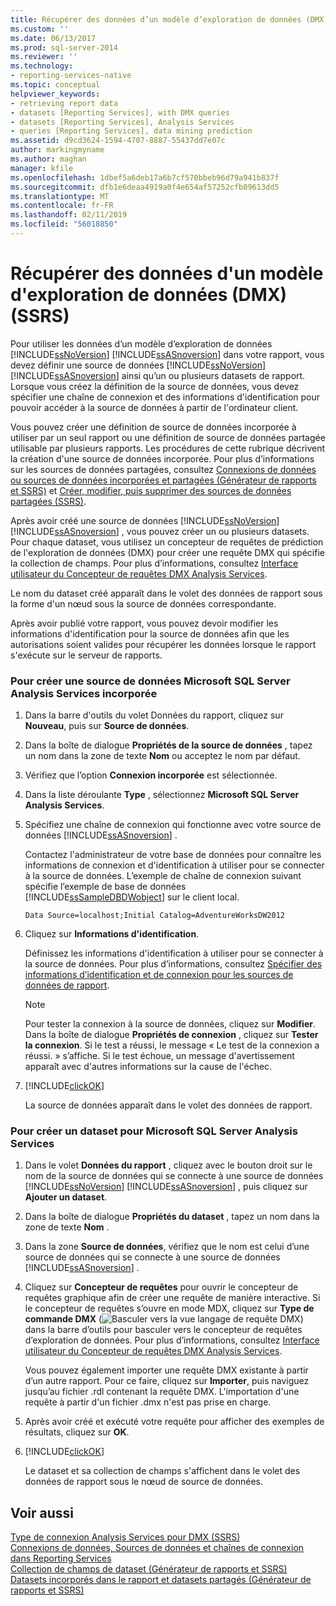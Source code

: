 ```yaml
---
title: Récupérer des données d’un modèle d’exploration de données (DMX) (SSRS) | Microsoft Docs
ms.custom: ''
ms.date: 06/13/2017
ms.prod: sql-server-2014
ms.reviewer: ''
ms.technology:
- reporting-services-native
ms.topic: conceptual
helpviewer_keywords:
- retrieving report data
- datasets [Reporting Services], with DMX queries
- datasets [Reporting Services], Analysis Services
- queries [Reporting Services], data mining prediction
ms.assetid: d9cd3624-1594-4707-8887-55437dd7e07c
author: markingmyname
ms.author: maghan
manager: kfile
ms.openlocfilehash: 1dbef5a6deb17a6b7cf570bbeb96d79a941b837f
ms.sourcegitcommit: dfb1e6deaa4919a0f4e654af57252cfb09613dd5
ms.translationtype: MT
ms.contentlocale: fr-FR
ms.lasthandoff: 02/11/2019
ms.locfileid: "56018850"
---
```

# <a name="retrieve-data-from-a-data-mining-model-dmx-ssrs"></a>Récupérer des données d'un modèle d'exploration de données (DMX) (SSRS)
  Pour utiliser les données d’un modèle d’exploration de données [!INCLUDE[ssNoVersion](../../../includes/ssnoversion-md.md)] [!INCLUDE[ssASnoversion](../../../includes/ssasnoversion-md.md)] dans votre rapport, vous devez définir une source de données [!INCLUDE[ssNoVersion](../../../includes/ssnoversion-md.md)] [!INCLUDE[ssASnoversion](../../../includes/ssasnoversion-md.md)] ainsi qu’un ou plusieurs datasets de rapport. Lorsque vous créez la définition de la source de données, vous devez spécifier une chaîne de connexion et des informations d'identification pour pouvoir accéder à la source de données à partir de l'ordinateur client.  
  
 Vous pouvez créer une définition de source de données incorporée à utiliser par un seul rapport ou une définition de source de données partagée utilisable par plusieurs rapports. Les procédures de cette rubrique décrivent la création d'une source de données incorporée. Pour plus d’informations sur les sources de données partagées, consultez [Connexions de données ou sources de données incorporées et partagées &#40;Générateur de rapports et SSRS&#41;](../embedded-and-shared-data-connections-or-data-sources-report-builder-and-ssrs.md) et [Créer, modifier, puis supprimer des sources de données partagées &#40;SSRS&#41;](create-modify-and-delete-shared-data-sources-ssrs.md).  
  
 Après avoir créé une source de données [!INCLUDE[ssNoVersion](../../../includes/ssnoversion-md.md)] [!INCLUDE[ssASnoversion](../../../includes/ssasnoversion-md.md)] , vous pouvez créer un ou plusieurs datasets. Pour chaque dataset, vous utilisez un concepteur de requêtes de prédiction de l'exploration de données (DMX) pour créer une requête DMX qui spécifie la collection de champs. Pour plus d’informations, consultez [Interface utilisateur du Concepteur de requêtes DMX Analysis Services](analysis-services-dmx-query-designer-user-interface.md).  
  
 Le nom du dataset créé apparaît dans le volet des données de rapport sous la forme d'un nœud sous la source de données correspondante.  
  
 Après avoir publié votre rapport, vous pouvez devoir modifier les informations d'identification pour la source de données afin que les autorisations soient valides pour récupérer les données lorsque le rapport s'exécute sur le serveur de rapports.  
  
### <a name="to-create-an-embedded-microsoft-sql-server-analysis-services-data-source"></a>Pour créer une source de données Microsoft SQL Server Analysis Services incorporée  
  
1.  Dans la barre d'outils du volet Données du rapport, cliquez sur **Nouveau**, puis sur **Source de données**.  
  
2.  Dans la boîte de dialogue **Propriétés de la source de données** , tapez un nom dans la zone de texte **Nom** ou acceptez le nom par défaut.  
  
3.  Vérifiez que l’option **Connexion incorporée** est sélectionnée.  
  
4.  Dans la liste déroulante **Type** , sélectionnez **Microsoft SQL Server Analysis Services**.  
  
5.  Spécifiez une chaîne de connexion qui fonctionne avec votre source de données [!INCLUDE[ssASnoversion](../../../includes/ssasnoversion-md.md)] .  
  
     Contactez l'administrateur de votre base de données pour connaître les informations de connexion et d'identification à utiliser pour se connecter à la source de données. L’exemple de chaîne de connexion suivant spécifie l’exemple de base de données [!INCLUDE[ssSampleDBDWobject](../../includes/sssampledbdwobject-md.md)] sur le client local.  
  
    ```  
    Data Source=localhost;Initial Catalog=AdventureWorksDW2012  
    ```  
  
6.  Cliquez sur **Informations d'identification**.  
  
     Définissez les informations d'identification à utiliser pour se connecter à la source de données. Pour plus d’informations, consultez [Spécifier des informations d’identification et de connexion pour les sources de données de rapport](../../integration-services/connection-manager/data-sources.md).  
  
    > [!NOTE]  
    >  Pour tester la connexion à la source de données, cliquez sur **Modifier**. Dans la boîte de dialogue **Propriétés de connexion** , cliquez sur **Tester la connexion**. Si le test a réussi, le message « Le test de la connexion a réussi. » s’affiche. Si le test échoue, un message d'avertissement apparaît avec d'autres informations sur la cause de l'échec.  
  
7.  [!INCLUDE[clickOK](../../../includes/clickok-md.md)]  
  
     La source de données apparaît dans le volet des données de rapport.  
  
### <a name="to-create-a-dataset-for-a-microsoft-sql-server-analysis-services"></a>Pour créer un dataset pour Microsoft SQL Server Analysis Services  
  
1.  Dans le volet **Données du rapport** , cliquez avec le bouton droit sur le nom de la source de données qui se connecte à une source de données [!INCLUDE[ssNoVersion](../../../includes/ssnoversion-md.md)] [!INCLUDE[ssASnoversion](../../../includes/ssasnoversion-md.md)] , puis cliquez sur **Ajouter un dataset**.  
  
2.  Dans la boîte de dialogue **Propriétés du dataset** , tapez un nom dans la zone de texte **Nom** .  
  
3.  Dans la zone **Source de données**, vérifiez que le nom est celui d’une source de données qui se connecte à une source de données [!INCLUDE[ssASnoversion](../../../includes/ssasnoversion-md.md)] .  
  
4.  Cliquez sur **Concepteur de requêtes** pour ouvrir le concepteur de requêtes graphique afin de créer une requête de manière interactive. Si le concepteur de requêtes s’ouvre en mode MDX, cliquez sur **Type de commande DMX** (![Basculer vers la vue langage de requête DMX](../media/rsqdicon-commandtypedmx.gif "Basculer vers la vue langage de requête DMX")) dans la barre d’outils pour basculer vers le concepteur de requêtes d’exploration de données. Pour plus d’informations, consultez [Interface utilisateur du Concepteur de requêtes DMX Analysis Services](analysis-services-dmx-query-designer-user-interface.md).  
  
     Vous pouvez également importer une requête DMX existante à partir d’un autre rapport. Pour ce faire, cliquez sur **Importer**, puis naviguez jusqu’au fichier .rdl contenant la requête DMX. L'importation d'une requête à partir d'un fichier .dmx n'est pas prise en charge.  
  
5.  Après avoir créé et exécuté votre requête pour afficher des exemples de résultats, cliquez sur **OK**.  
  
6.  [!INCLUDE[clickOK](../../../includes/clickok-md.md)]  
  
     Le dataset et sa collection de champs s'affichent dans le volet des données de rapport sous le nœud de source de données.  
  
## <a name="see-also"></a>Voir aussi  
 [Type de connexion Analysis Services pour DMX &#40;SSRS&#41;](analysis-services-connection-type-for-dmx-ssrs.md)   
 [Connexions de données, Sources de données et chaînes de connexion dans Reporting Services](../data-connections-data-sources-and-connection-strings-in-reporting-services.md)   
 [Collection de champs de dataset &#40;Générateur de rapports et SSRS&#41;](dataset-fields-collection-report-builder-and-ssrs.md)   
 [Datasets incorporés dans le rapport et datasets partagés &#40;Générateur de rapports et SSRS&#41;](report-embedded-datasets-and-shared-datasets-report-builder-and-ssrs.md)  
  
  

